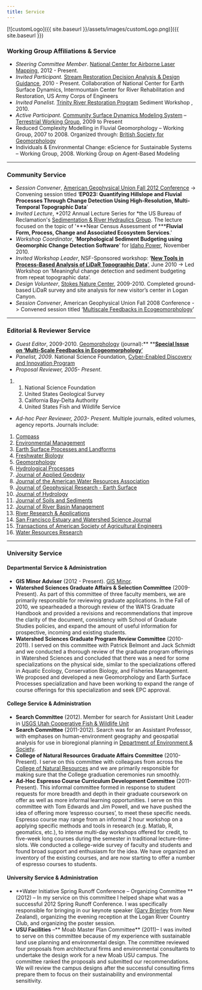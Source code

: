 ```yaml
---
title: Service
---
```


[![customLogo]({{ site.baseurl }}/assets/images/customLogo.png)]({{ site.baseurl }})

### Working Group Affiliations & Service

- *Steering Committee Member*. [National Center for Airborne Laser Mapping](http://ncalm.org/), 2012 - Present. 
- *Invited Participant.* [Stream Restoration Decision Analysis & Design Guidance](http://content.asce.org/conferences/ewri2012/IntroductiontoStreamProjectDecisionAnalysis.html), 2010 - Present. Collaboration of National Center for Earth Surface Dynamics, Intermountain Center for River Rehabilitation and Restoration, US Army Corps of Engineers
- *Invited Panelist.* [Trinity River Restoration Program](http://www.trrp.net/) Sediment Workshop , 2010.
- *Active Participant.* [Community Surface Dynamics Modeling System](http://csdms.colorado.edu/wiki/Main_Page) – [Terrestrial Working Group](http://csdms.colorado.edu/wiki/Terrestrial), 2009 to Present
- Reduced Complexity Modelling in Fluvial Geomorphology – Working Group, 2007 to 2008. Organized through: [British Society for Geomorphology](http://www.google.com/url?sa=t&rct=j&q=&esrc=s&source=web&cd=1&cad=rja&ved=0CCAQFjAA&url=http%3A%2F%2Fwww.geomorphology.org.uk%2F&ei=Eow_ULf7BrSGiQKsoYGoDw&usg=AFQjCNF9ZTTOTjZgcf349UftJuiSmsZblg)
- Individuals & Environmental Change: eScience for Sustainable Systems – Working Group, 2008. Working Group on Agent-Based Modeling

------

### Community Service

- *Session Convener*, [American Geophysical Union Fall 2012 Conference](http://fallmeeting.agu.org/2012/) -> Convening session titled ‘**EP023: Quantifying Hillslope and Fluvial Processes Through Change Detection Using High-Resolution, Multi-Temporal Topographic Data**’
- *Invited Lecture*,  *2012 Annual Lecture Series for *the US Bureau of Reclamation's [Sedimentation & River Hydraulics Group](http://www.usbr.gov/pmts/sediment/). The lecture focused on the topic of '**\*Near Census Assessment of *****Fluvial Form, Process, Change and Associated Ecosystem Services**.' 
- *Workshop Coordinator*, ‘**Morphological Sediment Budgeting using Geomorphic Change Detection Software**’ for [Idaho Power](http://www.idahopower.com/), November 2010.
- *Invited Workshop Leader*, NSF-Sponsored workshop: ‘[**New Tools in Process-Based Analysis of LiDaR Topographic Data**](http://www.opentopography.org/index.php/resources/short_courses/lidar2_2010/)’, June 2010 -> Led Workshop on ‘Meaningful change detection and sediment budgeting from repeat topographic data’.
- *Design Volunteer*, [Stokes Nature Center](http://www.logannature.org/), 2009-2010. Completed ground-based LiDaR survey and site analysis for new visitor’s center in Logan Canyon.
- *Session Convener*, American Geophysical Union Fall 2008 Conference -> Convened session titled ‘[Multiscale Feedbacks in Ecogeomorphology](http://www.sciencedirect.com/science/journal/0169555X/126)’

------

### Editorial & Reviewer Service

- *Guest Editor*, 2009-2010. [Geomorphology](http://www.journals.elsevier.com/geomorphology/) (journal):** **[**Special Issue on ‘Multi-Scale Feedbacks in Ecogeomorphology**’](http://www.sciencedirect.com/science/journal/0169555X/126)
- *Panelist, 2009*. National Science Foundation, [Cyber-Enabled Discovery and Innovation Program](http://www.nsf.gov/funding/pgm_summ.jsp?pims_id=503163)
- *Proposal Reviewer, 2005- Present*.  

1. 1. National Science Foundation
   2. United States Geological Survey
   3. California Bay-Delta Authority
   4. United States Fish and Wildlife Service

- *Ad-hoc Peer Reviewer, 2003- Present*. Multiple journals, edited volumes, agency reports. Journals include: 

1. [Compass](http://onlinelibrary.wiley.com/journal/10.1111/%28ISSN%291749-8198/)
2. [Environmental Management](http://www.springer.com/environment/environmental+management/journal/267)
3. [Earth Surface Processes and Landforms](http://onlinelibrary.wiley.com/journal/10.1002/%28ISSN%291096-9837)
4. [Freshwater Biology](http://onlinelibrary.wiley.com/journal/10.1111/%28ISSN%291365-2427)
5. [Geomorphology](http://www.journals.elsevier.com/geomorphology/)
6. [Hydrological Processes](http://onlinelibrary.wiley.com/journal/10.1002/%28ISSN%291099-1085)
7. [Journal of Applied Geodesy ](http://www.degruyter.com/view/j/jag)
8. [Journal of the American Water Resources Association](http://www.awra.org/jawra/)
9. [Journal of Geophysical Research - Earth Surface](http://www.agu.org/journals/jf/)
10. [Journal of Hydrology](http://www.journals.elsevier.com/journal-of-hydrology/)
11. [Journal of Soils and Sediments](http://www.springer.com/environment/soil+science/journal/11368)
12. [Journal of River Basin Management](http://www.tandfonline.com/toc/trbm20/current)
13. [River Research & Applications](http://onlinelibrary.wiley.com/journal/10.1002/%28ISSN%291535-1467)
14. [San Francisco Estuary and Watershed Science Journal ](http://escholarship.org/uc/jmie_sfews)
15. [Transactions of American Society of Agricultural Engineers](http://elibrary.asabe.org/toc.asp)
16. [Water Resources Research](http://www.agu.org/journals/wr/)

------

### University Service

#### Departmental Service & Administration

- **GIS Minor Adviser** (2012 - Present). [GIS Minor](http://www.joewheaton.org/Home/students-teaching/undergraduate-advising/gis-minor).
- **Watershed Sciences Graduate Affairs & Selection Committee** (2009-Present). As part of this committee of three faculty members, we are primarily responsible for reviewing graduate applications. In the Fall of 2010, we spearheaded a thorough review of the WATS Graduate Handbook and provided a revisions and recommendations that improve the clarity of the document, consistency with School of Graduate Studies policies, and expand the amount of useful information for prospective, incoming and existing students. 
- **Watershed Sciences Graduate Program Review Committee** (2010-2011). I served on this committee with Patrick Belmont and Jack Schmidt and we conducted a thorough review of the graduate program offerings in Watershed Sciences and concluded that there was a need for some specializations on the physical side, similar to the specializations offered in Aquatic Ecology, Conservation Biology, and Fisheries Management. We proposed and developed a new Geomorphology and Earth Surface Processes specialization and have been working to expand the range of course offerings for this specialization and seek EPC approval.

#### College Service & Administration

- **Search Committee** (2012). Member for search for Assistant Unit Leader in [USGS Utah Cooperative Fish & Wildlife Unit](http://www.coopunits.org/Utah/)
- **Search Committee** (2011-2012). Search was for an Assistant Professor, with emphases on human-environment geography and geospatial analysis for use in bioregional planning in [Department of Environment & Society](http://www.cnr.usu.edu/envs/).
- **College of Natural Resources Graduate Affairs Committee** (2010-Present). I serve on this committee with colleagues from across the [College of Natural Resources](http://www.cnr.usu.edu/) and we are primarily responsible for making sure that the College graduation ceremonies run smoothly. 
- **Ad-Hoc Espresso Course Curriculum Development Committee** (2011-Present). This informal committee formed in response to student requests for more breadth and depth in their graduate coursework on offer as well as more informal learning opportunities. I serve on this committee with Tom Edwards and Jim Powell, and we have pushed the idea of offering more ‘espresso courses’, to meet these specific needs. Espresso course may range from an informal 2 hour workshop on a applying specific methods and tools in research (e.g. Matlab, R, geomatics, etc.), to intense multi-day workshops offered for credit, to five-week long courses during the semester in traditional lecture-time-slots. We conducted a college-wide survey of faculty and students and found broad support and enthusiasm for the idea. We have organized an inventory of the existing courses, and are now starting to offer a number of espresso courses to students.

#### University Service & Administration

- **Water Initiative Spring Runoff Conference – Organizing Committee **(2012) – In my service on this committee I helped shape what was a successful 2012 Spring Runoff Conference. I was specifically responsible for bringing in our keynote speaker ([Gary Brierley](http://www.env.auckland.ac.nz/people/g-brierley) from New Zealand), organizing the evening reception at the Logan River Country Club, and organizing the poster session.
- **USU Facilities** –** Moab Master Plan Committee**  (2011)– I was invited to serve on this committee because of my experience with sustainable land use planning and environmental design. The committee reviewed four proposals from architectural firms and environmental consultants to undertake the design work for a new Moab USU campus. The committee ranked the proposals and submitted our recommendations. We will review the campus designs after the successful consulting firms prepare them to focus on their sustainability and environmental sensitivity.